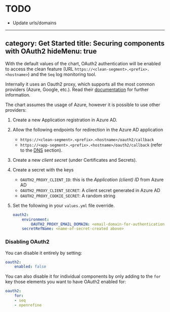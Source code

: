 # TODO
* Update urls/domains

---
category: Get Started
title: Securing components with OAuth2
hideMenu: true
---

With the default values of the chart, OAuth2 authentication will be enabled to access the clean feature (URL `https://<clean-segment>.<prefix>.<hostname>`) and the `Seq` log monitoring tool.

Internally it uses an Oauth2 proxy, which supports all the most common providers (Azure, Google, etc.). Read their [documentation](https://pusher.github.io/oauth2_proxy/auth-configuration) for further information.

The chart assumes the usage of Azure, however it is possible to use other providers:
1. Create a new Application registration in Azure AD.

1. Allow the following endpoints for redirection in the Azure AD application
    - `https://<clean-segment>.<prefix>.<hostname>/oauth2/callback`
    - `https://<app-segment>.<prefix>.<hostname>/oauth2/callback`
    (refer to the [DNS](/docs/00-gettingStarted/dns-hostnames.html) section).

1. Create a new _client secret_ (under Certificates and Secrets).

1. Create a secret with the keys 
    - `OAUTH2_PROXY_CLIENT_ID`: this is the _Application (client) ID_ from Azure AD
    - `OAUTH2_PROXY_CLIENT_SECRET`: A client secret generated in Azure AD
    - `OAUTH2_PROXY_COOKIE_SECRET`: A random string

1. Set the following in your `values.yml` file override.
    ```yaml
    oauth2:
        environment:
            OAUTH2_PROXY_EMAIL_DOMAIN: <email-domain-for-authentication>
        secretRefName: <name-of-secret-created above>
    ```

### Disabling OAuth2

You can disable it entirely by setting:
```yaml
oauth2:
    enabled: false
```

You can also disable it for individual components by only adding to the `for` key those elements you want to have OAuth2 enabled for:
```yaml
oauth2:
    for:
    - seq
    - openrefine
```